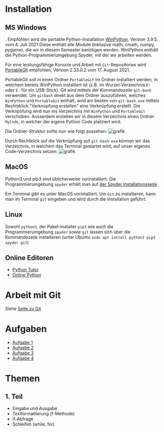 # Installation

## MS Windows
.
Empfohlen wird die portable Python-Installation [WinPython](https://github.com/winpython/winpython), Version 3.9.5. vom 4. Juli 2021 Diese enthält alle Module (inklusive math, cmath, numpy, pygame), die wir in diesem Semester benötigen werden. WinPython enthält die Python-Programmierumgebung Spyder, mit der wir arbeiten werden.

Für eine leistungsfähige Konsole und Arbeit mit `Git`-Repositories wird [PortableGit](https://github.com/git-for-windows/git) empfohlen, Version 2.33.0.2 vom 17. August 2021. 

PortableGit soll in einen Ordner `PortableGit` im Ordner installiert werden, in welchem bereits WinPython installiert ist (z.B. im Wurzel-Verzeichnis `D:` oder `E:` für ein USB-Stick). Git wird mittels der
Kommandozeile `git-bash` verwendet. Um `gitbash` direkt aus dem Ordner auszuführen, welches `WinPython` und `PortableGit` enthält, wird am besten von `git-bash.exe` mittels Rechtsklick "Verknüpfung erstellen" eine Verknüpfung erstellt. Die Verknpüfung wird nun ins Verzeichnis mit `WinPython` und `PortableGit` verschoben. Ausserdem erstellen wir in diesem Verzeichnis einen Ordner `MyCode`, in welcher der eigene Python Code platziert wird.

Die Ordner-Struktur sollte nun wie folgt aussehen:
![grafik](https://user-images.githubusercontent.com/40485433/131446510-0f393315-001b-4161-b1a6-75ff74f86606.png)

Durch Rechtklick auf die Verknüpfung auf `git-bash.exe` können wir das Verzeichnis, in welchem das Terminal gestartet wird, auf unser eigenes Code-Verzeichnis setzen:
![grafik](https://user-images.githubusercontent.com/40485433/131446801-2b9c42b5-4374-43c9-8c7e-01e20851b617.png)

## MacOS

Python3 und pip3 sind üblicherweise vorinstalliert. Die Programmierumgebung `spyder` erhält man auf [der Spyder Installationsseite](https://docs.spyder-ide.org/current/installation.html)

Ein Terminal gibt es unter MacOS vorintalliert. Um `Git` zu installieren, kann man im Terminal `git` eingeben und wird durch die Installation geführt.

## Linux

Sowohl `python3`, der Paket-Installer `pip3` wie auch die Programmierumgebung `spyder` sowie `git` lassen sich über die Kommandozeile installieren (unter Ubuntu `sudo apt install python3 pip3 spyder git`)

## Online Editoren

- [Python Tutor](https://pythontutor.com/)
- [Online Python](https://www.online-python.com/)

# Arbeit mit Git

Siehe [Seite zu Git](GIT.md)


# Aufgaben
- [Aufgabe 1](https://classroom.github.com/a/UNwqoiUj)
- [Aufgabe 2](https://classroom.github.com/a/c8MHVeSV)
- [Aufgabe 3](https://classroom.github.com/a/RbFJzWco)
- [Aufgabe 4](https://classroom.github.com/a/IEGbjsXP)

# Themen

## 1. Teil 
- Eingabe und Ausgabe
- Textformattierung (f-Methode)
- if-Abfrage
- Schleifen (while, for)
